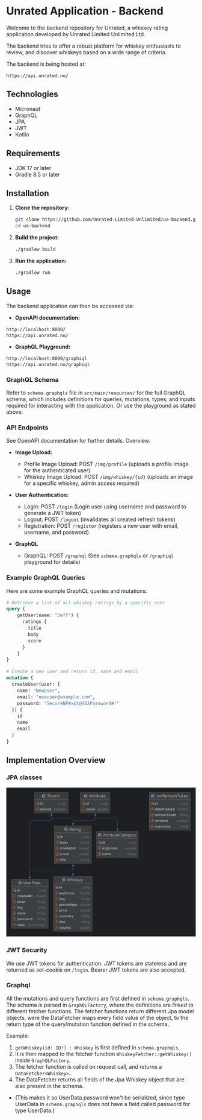 # Unrated Application - Backend

Welcome to the backend repository for Unrated, a whiskey rating application developed by Unrated Limited Unlimited Ltd.

The backend tries to offer a robust platform for whiskey enthusiasts to review, and discover whiskeys based on a wide range of criteria.

The backend is being hosted at:
```
https://api.unrated.no/
```

## Technologies
- Micronaut
- GraphQL
- JPA
- JWT
- Kotlin

## Requirements
- JDK 17 or later
- Gradle 8.5 or later

## Installation
1. **Clone the repository:**
    ```bash
    git clone https://github.com/Unrated-Limited-Unlimited/ua-backend.git
    cd ua-backend
    ```

2. **Build the project:**
    ```bash
    ./gradlew build
    ```

3. **Run the application:**
    ```bash
    ./gradlew run
    ```

## Usage
The backend application can then be accessed via:
- **OpenAPI documentation:**
```
http://localhost:8000/
https://api.unrated.no/
```
- **GraphQL Playground:**
```
http://localhost:8000/graphiql
https://api.unrated.no/graphiql
```

### GraphQL Schema
Refer to `schema.graphqls` file in `src/main/resources/` for the full GraphQL schema, 
which includes definitions for queries, mutations, types, and inputs required for interacting with the application.
Or use the playground as stated above.

### API Endpoints
See OpenAPI documentation for further details. Overview:

- **Image Upload:**
  - Profile Image Upload: POST `/img/profile` (uploads a profile image for the authenticated user)
  - Whiskey Image Upload: POST `/img/whiskey/{id}` (uploads an image for a specific whiskey, admin access required)


- **User Authentication:**
  - Login: POST `/login` (Login user using username and password to generate a JWT token)
  - Logout: POST `/logout` (invalidates all created refresh tokens)
  - Registration: POST `/register` (registers a new user with email, username, and password)


- **GraphQL**
  - GraphQL: POST `/graphql` (See `schema.graphqls` or `/graphiql` playground for details) 

### Example GraphQL Queries

Here are some example GraphQL queries and mutations:
```graphql
# Retrieve a list of all whiskey ratings by a specific user
query {
    getUser(name: "Jeff") {
      ratings {
        title
        body
        score
      }
    }
}
```
```graphql
# Create a new user and return id, name and email
mutation {
  createUser(user: {
    name: "NewUser",
    email: "newuser@example.com",
    password: "SecureNP#x&t@4S2Password#!"
  }) {
    id
    name
    email
  }
}
```

## Implementation Overview

### JPA classes
![jpaUnrated.png](images/jpaUnrated.png)

### JWT Security
We use JWT tokens for authentication. 
JWT tokens are stateless and are returned as set-cookie on `/login`.
Bearer JWT tokens are also accepted.

### Graphql
All the mutations and query functions are first defined in `schema.graphqls`.
The schema is parsed in `GraphQLFactory`, where the definitions are *linked* to different fetcher functions.
The fetcher functions return different Jpa model objects, were the DataFetcher maps every field value of the object,
to the return type of the query/mutation function defined in the schema.

Example: 
1. `getWhiskey(id: ID!) : Whiskey` is first defined in `schema.graphqls`.
2. It is then mapped to the fetcher function `WhiskeyFetcher::getWhiskey()` inside `GraphQLFactory`.
3. The fetcher function is called on request call, and returns a `DataFetcher<Whiskey>`.
4. The DataFetcher returns all fields of the Jpa Whiskey object that are also present in the schema. 
- (This makes it so UserData.password won't be serialized, since type UserData in `schema.graphqls` does not have a field called password for type UserData.)